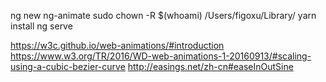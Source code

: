  ng new ng-animate
 sudo chown -R $(whoami) /Users/figoxu/Library/
 yarn install
 ng serve


https://w3c.github.io/web-animations/#introduction
https://www.w3.org/TR/2016/WD-web-animations-1-20160913/#scaling-using-a-cubic-bezier-curve
http://easings.net/zh-cn#easeInOutSine
